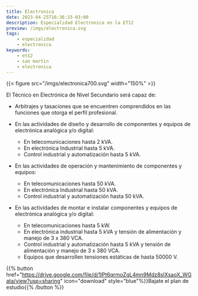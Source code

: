 ```yaml
---
title: Electronica
date: 2023-04-25T16:36:33-03:00
description: Especialidad Electronica en la ET12
preview: /imgs/electronica.svg
tags:
    - especialidad
    - electronica
keywords:
    - et12
    - san martin
    - electronica
---
```

{{< figure src="/imgs/electronica700.svg" width="150%" >}}

El Técnico en Electrónica de Nivel Secundario será capaz de:

- Arbitrajes y tasaciones que se encuentren comprendidos en las funciones que otorga el perfil profesional.
- En las actividades de diseño y desarrollo de componentes y equipos de electrónica analógica y/o digital:

    - En telecomunicaciones hasta 2 kVA.
    - En electrónica Industrial hasta 5 kVA.
    - Control industrial y automatización hasta 5 kVA.

- En las actividades de operación y mantenimiento de componentes y equipos:

    - En telecomunicaciones hasta 50 kVA.
    - En electrónica Industrial hasta 50 kVA.
    - Control industrial y automatización hasta 50 kVA.

- En las actividades de montar e instalar componentes y equipos de electrónica analógica y/o digital:

    - En telecomunicaciones hasta 5 kW.
    - En electrónica industrial hasta 5 kVA y tensión de alimentación y manejo de 3 x 380 VCA.
    - Control industrial y automatización hasta 5 kVA y tensión de alimentación y manejo de 3 x 380 VCA.
    - Equipos que desarrollen tensiones estáticas de hasta 50000 V.


{{% button href="https://drive.google.com/file/d/1lPt6qrmoZgL4mn9Mdz8slXsaoX_WGata/view?usp=sharing" icon="download" style="blue"%}}Bajate el plan de estudio{{% /button %}}

